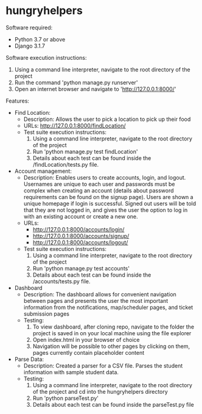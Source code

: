 # hungryhelpers

Software required:
- Python 3.7 or above
- Django 3.1.7

Software execution instructions:
1. Using a command line interpreter, navigate to the root directory of the project
2. Run the command 'python manage.py runserver'
3. Open an internet browser and navigate to 'http://127.0.0.1:8000/'

Features:
- Find Location:
	- Description:
		Allows the user to pick a location to pick up their food
	- URLs: 
		http://127.0.0.1:8000/findLocation/ 
	- Test suite execution instructions:
		1. Using a command line interpreter, navigate to the root directory of the project
		2. Run 'python manage.py test findLocation'
		3. Details about each test can be found inside the /findLocation/tests.py file.
- Account management:
	- Description:
		Enables users to create accounts, login, and logout. Usernames are unique to each user and passwords must be complex when creating an account (details about password requirements can be found on the signup page). Users are shown a unique homepage if login is successful. Signed out users will be told that they are not logged in, and gives the user the option to log in with an existing account or create a new one.
	- URLs: 
		- http://127.0.0.1:8000/accounts/login/
		- http://127.0.0.1:8000/accounts/signup/ 
		- http://127.0.0.1:8000/accounts/logout/ 
	- Test suite execution instructions:
		1. Using a command line interpreter, navigate to the root directory of the project
		2. Run 'python manage.py test accounts'
		3. Details about each test can be found inside the /accounts/tests.py file.
- Dashboard
	- Description:
		The dashboard allows for convenient navigation between pages and presents the user the most important information from the notifications, map/scheduler pages, and ticket submission pages
	- Testing:
		1. To view dashboard, after cloning repo, navigate to the folder the project is saved in on your local machine using the file explorer
		2. Open index.html in your browser of choice
		3. Navigation will be possible to other pages by clicking on them, pages currently contain placeholder content
- Parse Data:
	- Description: Created a parser for a CSV file. Parses the student information with sample student data. 
	- Testing:
		1. Using a command line interpreter, navigate to the root directory of the project and cd into the hungryhelpers directory
		2. Run 'python parseTest.py'
		3. Details about each test can be found inside the parseTest.py file
